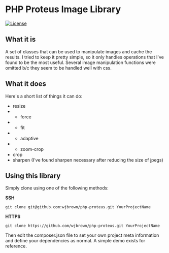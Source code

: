 # PHP Proteus Image Library

[![License](http://img.shields.io/badge/license-MIT-brightgreen.svg?style=flat-square)](http://www.opensource.org/licenses/MIT)

## What it is

A set of classes that can be used to manipulate images and cache the results.  I tried to keep it pretty simple, so it only 
handles operations that I've found to be the most useful.  Several image manipulation functions were omitted b/c they seem
to be handled well with css.

## What it does

Here's a short list of things it can do:
- resize
- - force
- - fit
- - adaptive
- - zoom-crop
- crop
- sharpen (I've found sharpen necessary after reducing the size of jpegs)

## Using this library

Simply clone using one of the following methods:

**SSH**

    git clone git@github.com:wjbrown/php-proteus.git YourProjectName
    
**HTTPS**

    git clone https://github.com/wjbrown/php-proteus.git YourProjectName
    
Then edit the composer.json file to set your own project meta information and define your dependencies as normal. A simple 
demo exists for reference.
